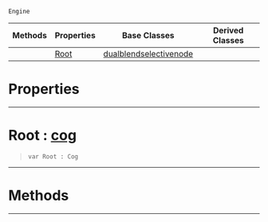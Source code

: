  `Engine`

|Methods|Properties|Base Classes|Derived Classes|
|---|---|---|---|
| |[ Root](https://github.com/ZilchEngine/ZilchDocs/blob/master/code_reference/class_reference/selectivenode.md#root-zilch-engine-documen)|[dualblendselectivenode](https://github.com/ZilchEngine/ZilchDocs/blob/master/code_reference/class_reference/dualblendselectivenode.md)| |


 #  Properties


---  
 #  Root : [cog](https://github.com/ZilchEngine/ZilchDocs/blob/master/code_reference/class_reference/cog.md)

> 
> ``` lang=cpp, name=Nada
> var Root : Cog


---  
 #  Methods


---  
 

 